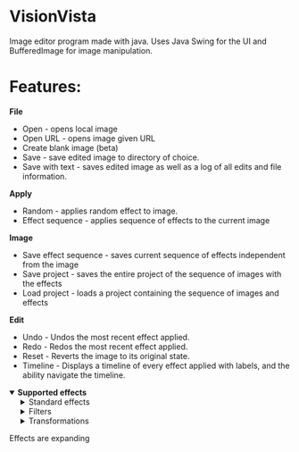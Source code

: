 # VisionVista
Image editor program made with java.
Uses Java Swing for the UI and BufferedImage for 
image manipulation.

# Features:
<b>File</b>
<ul>
  <li>Open - opens local image</li>
  <li>Open URL - opens image given URL</li>
  <li>Create blank image (beta)</li>
  <li>Save - save edited image to directory of choice.</li>
  <li>Save with text - saves edited image as well as a log of all edits and file information.</li>
</ul>

<b>Apply</b>
<ul>
<li> Random - applies random effect to image.</li>
<li> Effect sequence - applies sequence of effects to the current image</li>
</ul>

<b>Image</b>
<ul>
<li> Save effect sequence - saves current sequence of effects independent from the image</li>
<li> Save project - saves the entire project of the sequence of images with the effects</li>
<li> Load project - loads a project containing the sequence of images and effects</li>
</ul>

<b>Edit</b>
<ul>
<li> Undo - Undos the most recent effect applied.</li>
<li> Redo - Redos the most recent effect applied.</li>
<li> Reset - Reverts the image to its original state.</li>
<li> Timeline - Displays a timeline of every effect applied with labels, and the ability navigate the timeline.</li>
</ul>

<details open>
  <summary><b>Supported effects</b></summary>

  <details style="margin-left: 20px;">
    <summary>Standard effects</summary>
    <ul>
      <li>Contrast</li>
      <li>Brightness</li>
      <li>Blur</li>
      <li>Gaussian Blur</li>
      <li>Saturation</li>
      <li>Vibrance</li>
      <li>Sharpen</li>
      <li>Hue</li>
    </ul>
  </details>

  <details style="margin-left: 20px;">
    <summary>Filters</summary>
    <ul>
      <li>Temperature</li>
      <li>Sepia</li>
      <li>Glow</li>
      <li>Vignette</li>
      <li>Pixelate</li>
      <li>Grayscale</li>
      <li>Negative</li>
      <li>Posterize</li>
      <li>Cross process</li>
      <li>Lomography</li>
      <li>Solarize</li>
      <li>Split tone</li>
      <li>Heat map</li>
      <li>Infrared</li>
      <li>Pencil sketch</li>
      <li>Tilt shift (beta)</li>
    </ul>
  </details>

  <details style="margin-left: 20px;">
    <summary>Transformations</summary>
    <ul>
      <li>Resize</li>
      <li>Flip vertical</li>
      <li>Flip horizontal</li>
    </ul>
  </details>
  
  <p>Effects are expanding</p>

</details>
